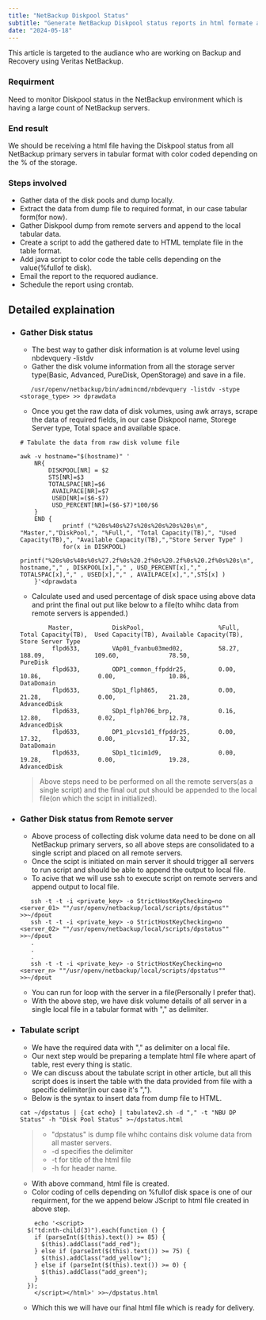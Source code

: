 ```yaml
---
title: "NetBackup Diskpool Status"
subtitle: "Generate NetBackup Diskpool status reports in html formate and send email."
date: "2024-05-18"
---
```


This article is targeted to the audiance who are working on Backup and Recovery using Veritas NetBackup.

### Requirment
Need to monitor Diskpool status in the NetBackup environment which is having a large count of NetBackup servers.

### End result

We should be receiving a html file having the Diskpool status from all NetBackup primary servers in tabular format with color coded depending on the % of the storage.

### Steps involved
* Gather data of the disk pools and dump locally.
* Extract the data from dump file to required format, in our case tabular form(for now).
* Gather Diskpool dump from remote servers and append to the local tabular data.
* Create a script to add the gathered date to HTML template file in the table format.
* Add java script to color code the table cells depending on the value(%fullof te disk).
* Email the report to the requored audiance.
* Schedule the report using crontab.

## Detailed explaination

* ### Gather Disk status
    * The best way to gather disk information is at volume level using nbdevquery -listdv
    * Gather the disk volume information from all the storage server type(Basic, Advanced, PureDisk, OpenStorage) and save in a file.

    ```
       /usr/openv/netbackup/bin/admincmd/nbdevquery -listdv -stype <storage_type> >> dprawdata

    ```
    * Once you get the raw data of disk volumes, using awk arrays, scrape the data of required fields, in our case Diskpool name, Storege Server type, Total space and available space.

    ```
    # Tabulate the data from raw disk volume file

    awk -v hostname="$(hostname)" '
        NR{
            DISKPOOL[NR] = $2
            STS[NR]=$3
			TOTALSPAC[NR]=$6
			 AVAILPACE[NR]=$7
			 USED[NR]=($6-$7)
			 USD_PERCENT[NR]=($6-$7)*100/$6
        }
        END {	
				printf ("%20s%40s%27s%20s%20s%20s%20s\n", "Master,","DiskPool,", "%Full,", "Total Capacity(TB),", "Used Capacity(TB),", "Available Capacity(TB),","Store Server Type" )
                for(x in DISKPOOL) 
				printf("%20s%0s%40s%0s%27.2f%0s%20.2f%0s%20.2f%0s%20.2f%0s%20s\n", hostname,"," , DISKPOOL[x],"," , USD_PERCENT[x],"," , TOTALSPAC[x],"," , USED[x],"," , AVAILPACE[x],",",STS[x] )
        }'<dprawdata

    ```

    * Calculate used and used percentage of disk space using above data and print the final out put like below to a file(to whihc data from remote servers is appended.)

    ```
            Master,           DiskPool,                     %Full,   Total Capacity(TB),  Used Capacity(TB), Available Capacity(TB),   Store Server Type
             flpd633,         VAp01_fvanbu03med02,          58.27,   188.09,              109.60,              78.50,                  PureDisk
             flpd633,         ODP1_common_ffpddr25,         0.00,    10.86,                0.00,               10.86,                  DataDomain
             flpd633,         SDp1_flph865,                 0.00,    21.28,                0.00,               21.28,                  AdvancedDisk
             flpd633,         SDp1_flph706_brp,             0.16,    12.80,                0.02,               12.78,                  AdvancedDisk
             flpd633,         DP1_p1cvs1d1_ffpddr25,        0.00,    17.32,                0.00,               17.32,                  DataDomain
             flpd633,         SDp1_t1cim1d9,                0.00,    19.28,                0.00,               19.28,                  AdvancedDisk
    ```

    > Above steps need to be performed on all the remote servers(as a single script) and the final out put should be appended to the local file(on which the scipt in initialized).

* ### Gather Disk status from Remote server

    * Above process of collecting disk volume data need to be done on all NetBackup primary servers, so all above steps are consolidated to a single script and placed on all remote servers.
    * Once the scipt is initiated on main server it should trigger all servers to run script and should be able to append the output to local file.
    * To acive that we will use ssh to execute script on remote servers and append output to local file.

    ```
       ssh -t -t -i <private_key> -o StrictHostKeyChecking=no <server_01> ""/usr/openv/netbackup/local/scripts/dpstatus"" >>~/dpout
       ssh -t -t -i <private_key> -o StrictHostKeyChecking=no <server_02> ""/usr/openv/netbackup/local/scripts/dpstatus"" >>~/dpout 
       .
       .
       .
       ssh -t -t -i <private_key> -o StrictHostKeyChecking=no <server_n> ""/usr/openv/netbackup/local/scripts/dpstatus"" >>~/dpout
    ```
    * You can run for loop with the server in a file(Personally I prefer that).
    * With the above step, we have disk volume details of all server in a single local file in a tabular format with "," as delimiter.
    
* ### Tabulate script
    * We have the required data with "," as delimiter on a local file.
    * Our next step would be preparing a template html file where apart of table, rest every thing is static.
    * We can discuss about the tabulate script in other article, but all this script does is insert the table with the data provided from file with a specific delimiter(in our case it's ",").
    * Below is the syntax to insert data from dump file to HTML.
    ```
    cat ~/dpstatus | {cat echo} | tabulatev2.sh -d "," -t "NBU DP Status" -h "Disk Pool Status" >~/dpstatus.html
    ```
    > * "dpstatus" is dump file whihc contains disk volume data from all master servers.
    > * -d specifies the delimiter
    > * -t for title of the html file
    > * -h for header name.
    * With above command, html file is created.
    * Color coding of cells depending on %fullof disk space is one of our requirment, for the we append below JScript to html file created in above step.
    ```
        echo '<script>
      $("td:nth-child(3)").each(function () {
        if (parseInt($(this).text()) >= 85) {
          $(this).addClass("add_red");
        } else if (parseInt($(this).text()) >= 75) {
          $(this).addClass("add_yellow");
        } else if (parseInt($(this).text()) >= 0) {
          $(this).addClass("add_green");
        }
      });
        </script></html>' >>~/dpstatus.html
    ```
    * Which this we will have our final html file which is ready for delivery.







